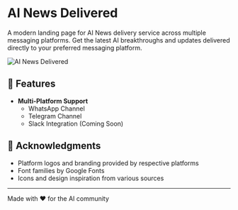 # AI News Delivered

A modern landing page for AI News delivery service across multiple messaging platforms. Get the latest AI breakthroughs and updates delivered directly to your preferred messaging platform.

![AI News Delivered](screenshot.png)

## 🌟 Features

- **Multi-Platform Support**
  - WhatsApp Channel
  - Telegram Channel
  - Slack Integration (Coming Soon)

## 🙏 Acknowledgments

- Platform logos and branding provided by respective platforms
- Font families by Google Fonts
- Icons and design inspiration from various sources

---

Made with ❤️ for the AI community
